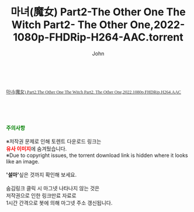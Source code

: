 ﻿---
layout: post
title:  "마녀(魔女) Part2-The Other One The Witch Part2- The Other One,2022-1080p-FHDRip-H264-AAC.torrent"
author: John
categories: [ 영화 ]
tags: [  ]
image:  
description: "마녀(魔女) Part2-The Other One The Witch Part2- The Other One,2022-1080p-FHDRip-H264-AAC torrent 정보 공유"
toc: true
toc_sticky: true
---

<br>
<div class="view-img">
<a class="view_image" href="https://torrentmobile60.com/bbs/view_image.php?fn=%2Fdata%2Ffile%2Fmovie%2F2697634418_q6jaDKyG_517955da1dc35e0a48b08fb8535cbcd8989d2600.jpg" target="_blank"><img alt="" class="img-tag" content="https://torrentmobile60.com/data/file/movie/2697634418_q6jaDKyG_517955da1dc35e0a48b08fb8535cbcd8989d2600.jpg" itemprop="image" src="https://torrentmobile60.com/data/file/movie/2697634418_q6jaDKyG_517955da1dc35e0a48b08fb8535cbcd8989d2600.jpg"/></a><a class="view_image" href="https://torrentmobile60.com/bbs/view_image.php?fn=%2Fdata%2Ffile%2Fmovie%2F2697634418_kwun13sM_e8a6de8cf138832e0ac4f447d6d9bba121f0f931.jpg" target="_blank"><img alt="" class="img-tag" content="https://torrentmobile60.com/data/file/movie/2697634418_kwun13sM_e8a6de8cf138832e0ac4f447d6d9bba121f0f931.jpg" itemprop="image" src="https://torrentmobile60.com/data/file/movie/2697634418_kwun13sM_e8a6de8cf138832e0ac4f447d6d9bba121f0f931.jpg"/></a></div><div class="view-content" itemprop="description">
<p><a class="icon-xiazai" href="https://www.filetender.com/iQpee1" rel="nofollow noreferrer noopener" style="margin:0px;padding:0px;list-style:none;font-size:12px;color:rgb(44,44,44);background-color:rgb(255,255,255);font-family:'malgun gothic';" target="_blank">마녀(魔女) Part2.The Other One The Witch Part2. The Other One,2022.1080p.FHDRip.H264.AAC</a> </p> </div>
    
<br><br><br>
<p data-ke-size="size16"><b><span style="color: green;">주의사항</span></b><br /><br />※저작권 문제로 인해 토렌트 다운로드 링크는<br /><b><span style="color: red;">유사 이미지</span></b>에 숨겨뒀습니다.<br />※Due to copyright issues, the torrent download link is hidden where it looks like an image.<br /><br /><b>'설마'</b>싶은 것까지 확인해 보세요.<br /><br />숨김링크 클릭 시 마그넷 나타나지 않는 것은<br />저작권으로 인한 링크만료 자료로<br />1시간 간격으로 봇에 의해 마그넷 주소 갱신됩니다.</p>
